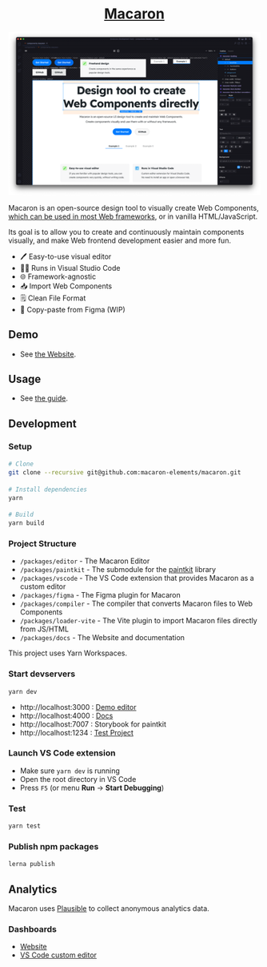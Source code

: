 <h1 align="center"><a href="https://macaron-elements.com">Macaron</a></h1>

![Screenshot](packages/vscode/screenshot.png)

Macaron is an open-source design tool to visually create Web Components, [which can be used in most Web frameworks](https://custom-elements-everywhere.com/), or in vanilla HTML/JavaScript.  

Its goal is to allow you to create and continuously maintain components visually, and make Web frontend development easier and more fun.

* :pen: Easy-to-use visual editor
* :technologist: Runs in Visual Studio Code
* :globe_with_meridians: Framework-agnostic
* :inbox_tray: Import Web Components
* :spiral_notepad: Clean File Format
* :art: Copy-paste from Figma (WIP)

## Demo

* See [the Website](https://macaron-elements.com).

## Usage

* See [the guide](https://macaron-elements.com/guide).

## Development

### Setup

```bash
# Clone
git clone --recursive git@github.com:macaron-elements/macaron.git

# Install dependencies
yarn

# Build
yarn build
```

### Project Structure

- `/packages/editor` - The Macaron Editor
- `/packages/paintkit` - The submodule for the [paintkit](https://github.com/seanchas116/paintkit) library
- `/packages/vscode` - The VS Code extension that provides Macaron as a custom editor
- `/packages/figma` - The Figma plugin for Macaron
- `/packages/compiler` - The compiler that converts Macaron files to Web Components
- `/packages/loader-vite` - The Vite plugin to import Macaron files directly from JS/HTML
- `/packages/docs` - The Website and documentation

This project uses Yarn Workspaces.

### Start devservers

```bash
yarn dev
```

- http://localhost:3000 : [Demo editor](/packages/editor/src/index.tsx)
- http://localhost:4000 : [Docs](/packages/docs)
- http://localhost:7007 : Storybook for paintkit
- http://localhost:1234 : [Test Project](/packages/test-project)

### Launch VS Code extension

- Make sure `yarn dev` is running
- Open the root directory in VS Code
- Press `F5` (or menu **Run** → **Start Debugging**)

### Test

```bash
yarn test
```

### Publish npm packages

```bash
lerna publish
```

## Analytics

Macaron uses [Plausible](https://plausible.io/) to collect anonymous analytics data.

### Dashboards

* [Website](https://plausible.io/macaron-elements.com)
* [VS Code custom editor](https://plausible.io/vscode.macaron-elements.com)
